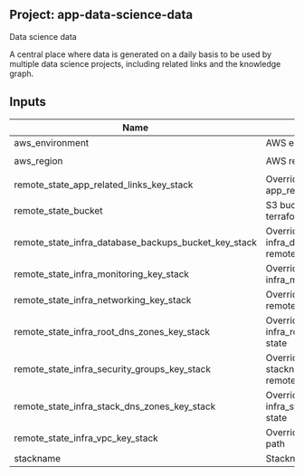 ## Project: app-data-science-data

Data science data

A central place where data is generated on a daily basis to be used by multiple data science projects, including related links and the knowledge graph.


## Inputs

| Name | Description | Type | Default | Required |
|------|-------------|:----:|:-----:|:-----:|
| aws_environment | AWS environment | string | - | yes |
| aws_region | AWS region | string | `eu-west-1` | no |
| remote_state_app_related_links_key_stack | Override stackname path to app_related_links remote state | string | `` | no |
| remote_state_bucket | S3 bucket we store our terraform state in | string | - | yes |
| remote_state_infra_database_backups_bucket_key_stack | Override stackname path to infra_database_backups_bucket remote state | string | `` | no |
| remote_state_infra_monitoring_key_stack | Override stackname path to infra_monitoring remote state | string | `` | no |
| remote_state_infra_networking_key_stack | Override infra_networking remote state path | string | `` | no |
| remote_state_infra_root_dns_zones_key_stack | Override stackname path to infra_root_dns_zones remote state | string | `` | no |
| remote_state_infra_security_groups_key_stack | Override infra_security_groups stackname path to infra_vpc remote state | string | `` | no |
| remote_state_infra_stack_dns_zones_key_stack | Override stackname path to infra_stack_dns_zones remote state | string | `` | no |
| remote_state_infra_vpc_key_stack | Override infra_vpc remote state path | string | `` | no |
| stackname | Stackname | string | - | yes |

